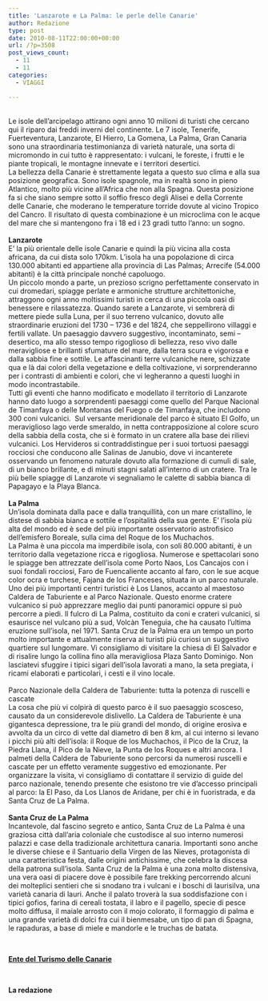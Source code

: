 ```yaml
---
title: 'Lanzarote e La Palma: le perle delle Canarie'
author: Redazione
type: post
date: 2010-08-11T22:00:00+00:00
url: /?p=3508
post_views_count:
  - 11
  - 11
categories:
  - VIAGGI

---
```

<div>
  &nbsp;
</div>

<div>
  Le isole dell&#8217;arcipelago attirano ogni anno 10 milioni di turisti che cercano qui il riparo dai freddi inverni del continente. Le 7 isole, Tenerife, Fuerteventura, Lanzarote, El Hierro, La Gomena, La Palma, Gran Canaria sono una straordinaria testimonianza di variet&agrave; naturale, una sorta di micromondo in cui tutto &egrave; rappresentato: i vulcani, le foreste, i frutti e le piante tropicali, le montagne innevate e i territori desertici.&nbsp;
</div>

<div>
  La bellezza della Canarie &egrave; strettamente legata a questo suo clima e alla sua posizione geografica. Sono isole spagnole, ma in realt&agrave; sono in pieno Atlantico, molto pi&ugrave; vicine all&#8217;Africa che non alla Spagna. Questa posizione fa si che siano sempre sotto il soffio fresco degli Alisei e della Corrente delle Canarie, che moderano le temperature torride dovute al vicino Tropico del Cancro. Il risultato di questa combinazione &egrave; un microclima con le acque del mare che si mantengono fra i 18 ed i 23 gradi tutto l&#8217;anno: un sogno.
</div>

<div>
  <strong><br /> </strong>
</div>

<div>
  <strong>Lanzarote</strong>
</div>

<div>
  E&#8217; la pi&ugrave; orientale delle isole Canarie e quindi la pi&ugrave; vicina alla costa africana, da cui dista solo 170km. L&rsquo;isola ha una popolazione di circa 130.000 abitanti ed appartiene alla provincia di Las Palmas; Arrecife (54.000 abitanti) &egrave; la citt&agrave; principale nonch&eacute; capoluogo.
</div>

<div>
  Un piccolo mondo a parte, un prezioso scrigno perfettamente conservato in cui dromedari, spiagge perlate e armoniche strutture architettoniche, attraggono ogni anno moltissimi turisti in cerca di una piccola oasi di benessere e rilassatezza. Quando sarete a Lanzarote, vi sembrer&agrave; di mettere piede sulla Luna, per il suo terreno vulcanico, dovuto alle straordinarie eruzioni del 1730 &ndash; 1736 e del 1824, che seppellirono villaggi e fertili vallate. Un paesaggio davvero suggestivo, incontaminato, semi &ndash; desertico, ma allo stesso tempo rigoglioso di bellezza, reso vivo dalle meravigliose e brillanti sfumature del mare, dalla terra scura e vigorosa e dalla sabbia fine e sottile. Le affascinanti terre vulcaniche nere, schizzate qua e l&agrave; dai colori della vegetazione e della coltivazione, vi sorprenderanno per i contrasti di ambienti e colori, che vi legheranno a questi luoghi in modo incontrastabile.&nbsp;
</div>

<div>
  Tutti gli eventi che hanno modificato e modellato il territorio di Lanzarote hanno dato luogo a sorprendenti paesaggi come quello del Parque Nacional de Timanfaya o delle Montanas del Fuego o de Timanfaya, che includono 300 coni vulcanici. &nbsp;Sul versante meridionale del parco &egrave; situato El Golfo, un meraviglioso lago verde smeraldo, in netta contrapposizione al colore scuro della sabbia della costa, che si &egrave; formato in un cratere alla base dei rilievi vulcanici. Los Hervideros si contraddistingue per i suoi tortuosi paesaggi rocciosi che conducono alle Salinas de Janubio, dove vi incanterete osservando un fenomeno naturale dovuto alla formazione di cumuli di sale, di un bianco brillante, e di minuti stagni salati all&#8217;interno di un cratere.&nbsp;Tra le pi&ugrave; belle spiagge di Lanzarote vi segnaliamo le calette di sabbia bianca di Papagayo e la Playa Blanca.&nbsp;
</div>

<div>
  &nbsp;
</div>

<div>
  <strong>La Palma</strong>
</div>

<div>
  Un&#8217;isola dominata dalla pace e dalla tranquillit&agrave;, con un mare cristallino, le distese di sabbia bianca e sottile e l&#8217;ospitalit&agrave; della sua gente. E&#8217; l&#8217;isola pi&ugrave; alta del mondo ed &egrave; sede del pi&ugrave; importante osservatorio astrofisico dell&#8217;emisfero Boreale, sulla cima del Roque de los Muchachos.&nbsp;
</div>

<div>
  La Palma &egrave; una piccola ma imperdibile isola, con soli 80.000 abitanti, &egrave; un territorio dalla vegetazione ricca e rigogliosa. Numerose e spettacolari sono le spiagge ben attrezzate dell&#8217;isola come Porto Naos, Los Cancajos con i suoi fondali rocciosi, Faro de Fuencaliente accanto al faro, con le sue acque color ocra e turchese, Fajana de los Franceses, situata in un parco naturale. Uno dei pi&ugrave; importanti centri turistici &egrave; Los Llanos, accanto al maestoso Caldera de Taburiente e al Parco Nazionale. Questo enorme cratere vulcanico si pu&ograve; apprezzare meglio dai punti panoramici oppure si pu&ograve; percorre a piedi. Il fulcro di La Palma, costituito da coni e crateri vulcanici, si esaurisce nel vulcano pi&ugrave; a sud, Volc&agrave;n Tenegu&igrave;a, che ha causato l&#8217;ultima eruzione sull&#8217;isola, nel 1971. Santa Cruz de la Palma era un tempo un porto molto importante e attualmente riserva ai turisti pi&ugrave; curiosi un suggestivo quartiere sul lungomare. Vi consigliamo di visitare la chiesa di El Salvador e di risalire lungo la collina fino alla meravigliosa Plaza Santo Dominigo. Non lasciatevi sfuggire i tipici sigari dell&#8217;isola lavorati a mano, la seta pregiata, i ricami elaborati e particolari, i cesti e il vino locale.
</div>

<div>
  &nbsp;
</div>

<div>
  Parco Nazionale della Caldera de Taburiente: tutta la potenza di ruscelli e cascate&nbsp;
</div>

<div>
  La cosa che pi&ugrave; vi colpir&agrave; di questo parco &egrave; il suo paesaggio scosceso, causato da un considerevole dislivello. La Caldera de Taburiente &egrave; una gigantesca depressione, tra le pi&ugrave; grandi del mondo, di origine erosiva e avvolta da un circo di vette dal diametro di ben 8 km, al cui interno si levano i picchi pi&ugrave; alti dell&#8217;isola: il Roque de los Muchachos, il Pico de la Cruz, la Piedra Llana, il Pico de la Nieve, la Punta de los Roques e altri ancora. I palmeti della Caldera de Taburiente sono percorsi da numerosi ruscelli e cascate per un effetto veramente suggestivo ed emozionante. Per organizzare la visita, vi consigliamo di contattare il servizio di guide del parco nazionale, tenendo presente che esistono tre vie d&#8217;accesso principali al parco: la El Paso, da Los Llanos de Aridane, per chi &egrave; in fuoristrada, e da Santa Cruz de La Palma.
</div>

<div>
  &nbsp;
</div>

<div>
  <strong>Santa Cruz de La Palma</strong>
</div>

<div>
  Incantevole, dal fascino segreto e antico, Santa Cruz de La Palma &egrave; una graziosa citt&agrave; dall&#8217;aria coloniale che custodisce al suo interno numerosi palazzi e case della tradizionale architettura canaria. Importanti sono anche le diverse chiese e il Santuario della Virgen de las Nieves, protagonista di una caratteristica festa, dalle origini antichissime, che celebra la discesa della patrona sull&#8217;isola. Santa Cruz de la Palma &egrave; una zona molto distensiva, una vera oasi di piacere dove &egrave; possibile fare trekking percorrendo alcuni dei molteplici sentieri che si snodano tra i vulcani e i boschi di laurisilva, una variet&agrave; canaria di lauri. Anche il palato trover&agrave; la sua soddisfazione con i tipici gofios, farina di cereali tostata, il labro e il pagello, specie di pesce molto diffusa, il maiale arrosto con il mojo colorato, il formaggio di palma e una grande variet&agrave; di dolci fra cui il bienmesabe, un tipo di pan di Spagna, le rapaduras, a base di miele e mandorle e le truchas de batata.
</div>

&nbsp;

[**Ente del Turismo delle Canarie**][1]

&nbsp;

**La redazione**&nbsp;

 [1]: www.turismodecanarias.com